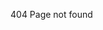 404 Page not found

<script src="https://code.jquery.com/jquery-1.4.2.min.js"></script>
<script>$(document).ready(function(){  (document.getElementById("footer_wrap").getElementsByClassName("inner"))[0].innerHTML = "<p>© " + new Date().getFullYear() + " All rights reserved.</p>";  });</script>

<script>
   setTimeout(function(){
      window.location.href = 'https://rksk.net/';
   }, 5000);
</script>
